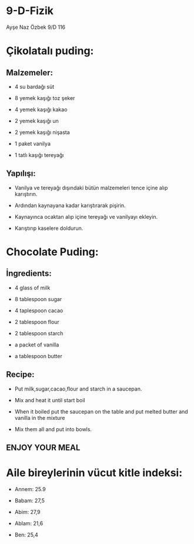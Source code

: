 # 9-D-Fizik
Ayşe Naz Özbek 9/D 116

# Çikolatalı puding:

## Malzemeler: 

+ 4 su bardağı süt

+ 8 yemek kaşığı toz şeker

+ 4 yemek kaşığı kakao

+ 2 yemek kaşığı un

+ 2 yemek kaşığı nişasta

+ 1 paket vanilya

+ 1 tatlı kaşığı tereyağı


## Yapılışı: 

- Vanilya ve tereyağı dışındaki bütün malzemeleri tence içine alıp karıştırın.

- Ardından kaynayana kadar karıştırarak pişirin.

- Kaynayınca ocaktan alıp içine tereyağı ve vanilyayı ekleyin.

- Karıştırıp kaselere doldurun.



# Chocolate Puding:

## İngredients:

+ 4 glass of milk

+ 8 tablespoon sugar

+ 4 taplespoon cacao

+ 2 tablespoon flour 

+ 2 tablespoon starch

+ a packet of vanilla

+ a tablespoon butter 


## Recipe:

+ Put milk,sugar,cacao,flour and starch in a saucepan.

+ Mix and heat it until start boil 

+ When it boiled put the saucepan on the table and put melted butter and vanilla in the mixture

+ Mix them all and put into bowls.

## ENJOY YOUR MEAL

# Aile bireylerinin vücut kitle indeksi:

+ Annem: 25.9

+ Babam: 27,5

+ Abim: 27,9

+ Ablam: 21,6

+ Ben: 25,4
